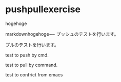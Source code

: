 # pushpullexercise
hogehoge

markdownhogehoge~~
プッシュのテストを行います。

プルのテストを行います。

test to push by cmd.

test to pull by command.

test to confrict from emacs